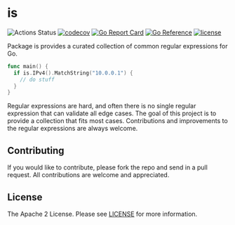 # is

![Actions Status](https://github.com/madflojo/is/actions/workflows/tests.yml/badge.svg?branch=main)
[![codecov](https://codecov.io/gh/madflojo/is/branch/main/graph/badge.svg?token=H9C9B6I0AS)](https://codecov.io/gh/madflojo/is)
[![Go Report Card](https://goreportcard.com/badge/github.com/madflojo/is)](https://goreportcard.com/report/github.com/madflojo/is)
[![Go Reference](https://pkg.go.dev/badge/github.com/madflojo/is.svg)](https://pkg.go.dev/github.com/madflojo/is)
[![license](https://img.shields.io/github/license/madflojo/is.svg?maxAge=2592000)](https://github.com/madflojo/is/LICENSE)

Package is provides a curated collection of common regular expressions for Go.

```go
func main() {
  if is.IPv4().MatchString("10.0.0.1") {
    // do stuff
  }
}
```

Regular expressions are hard, and often there is no single regular expression that can validate all edge cases. The 
goal of this project is to provide a collection that fits most cases. Contributions and improvements to the regular 
expressions are always welcome.

## Contributing

If you would like to contribute, please fork the repo and send in a pull request. All contributions are welcome and 
appreciated.

## License

The Apache 2 License. Please see [LICENSE](LICENSE) for more information.
